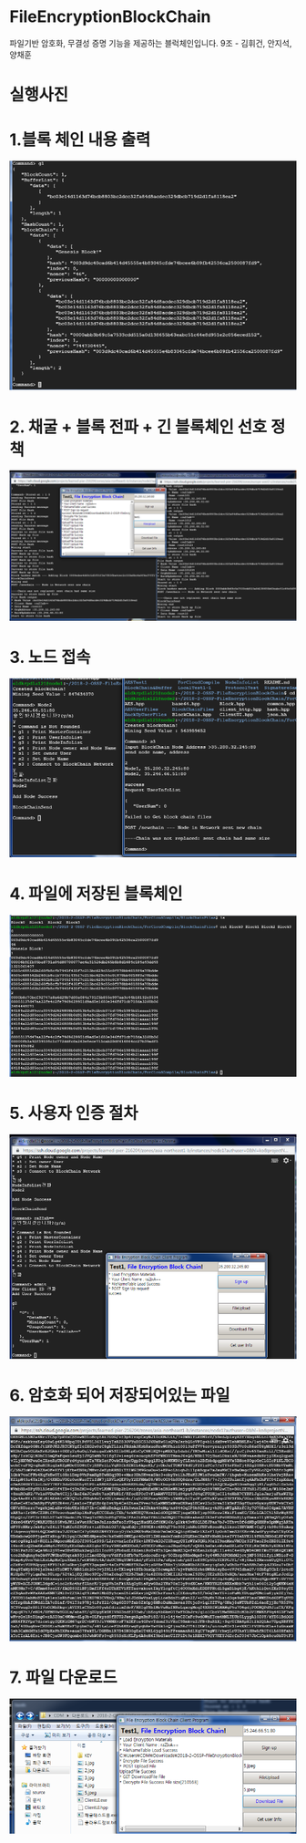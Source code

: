 # FileEncryptionBlockChain
파일기반 암호화, 무결성 증명 기능을 제공하는 블럭체인입니다.
9조 - 김휘건, 안지석, 양채훈


# 실행사진

# 1.블록 체인 내용 출력

![](./img/블록체인내용물.png)

# 2. 채굴 + 블록 전파 + 긴 블록체인 선호 정책

![](./img/블록체인전파+긴블록선호정책.png)


# 3. 노드 접속
![](./img/블록체인접속.png)

# 4. 파일에 저장된 블록체인

![](./img/블록체인파일저장.png)

# 5. 사용자 인증 절차

![](./img/사용자회원가입.png)

# 6. 암호화 되어 저장되어있는 파일
![](./img/파일내용암호화.png)

# 7. 파일 다운로드
![](./img/파일다운로드.png)
